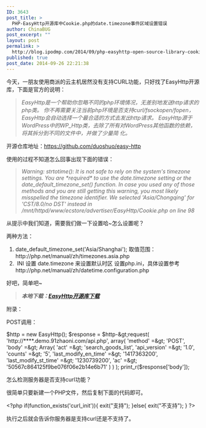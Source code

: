 ```yaml
---
ID: 3643
post_title: >
  PHP-EasyHttp开源库中Cookie.php的date.timezone事件区域设置错误
author: ChinaBUG
post_excerpt: ""
layout: post
permalink: >
  http://blog.ipodmp.com/2014/09/php-easyhttp-open-source-library-cookie-php-date-timezone-event-locale-errors.html
published: true
post_date: 2014-09-26 22:21:38
---
```

今天，一朋友使用商派的云主机居然没有支持CURL功能，只好找了EasyHttp开源库，下面是官方的说明：
<blockquote><em>EasyHttp是一个帮助你忽略不同的php环境情况，无差别地发送http请求的php类。 你不再需要关注当前php环境是否支持curl/fsockopen/fopen，EasyHttp会自动选择一个最合适的方式去发出http请求。 EasyHttp源于WordPress中的WP_Http类，去除了所有对WordPress其他函数的依赖，将其拆分到不同的文件中，并做了少量简 化。</em></blockquote>
开源仓库地址：<a href="https://github.com/duoshuo/easy-http">https://github.com/duoshuo/easy-http</a>

使用的过程不知道怎么回事出现下面的错误：
<blockquote><em>Warning: strtotime(): It is not safe to rely on the system's timezone settings. You are *required* to use the date.timezone setting or the date_default_timezone_set() function. In case you used any of those methods and you are still getting this warning, you most likely misspelled the timezone identifier. We selected 'Asia/Chongqing' for 'CST/8.0/no DST' instead in /mnt/httpd/www/ecstore/advertiser/EasyHttp/Cookie.php on line 98</em></blockquote>
从提示中我们知道，需要我们做一下设置哈~怎么设置呢？

两种方法：
<ol>
	<li>date_default_timezone_set('Asia/Shanghai');
取值范围：http://php.net/manual/zh/timezones.asia.php</li>
	<li> INI 设置 date.timezone 来设置默认时区
设置php.ini，具体设置参考http://php.net/manual/zh/datetime.configuration.php</li>
</ol>
好吧，简单吧~
<blockquote><em><strong>本地下载：<a title="EasyHttp开源库下载" href="http://images1.91zhaota.com/20140926/php/20140926_cb_EasyHttp.rar" target="_blank">EasyHttp开源库下载</a></strong></em></blockquote>
附录：

POST调用：

$http = new EasyHttp();
$response = $http-&gt;request(
'http://****.demo.91zhaoni.com/api.php',
array(
'method' =&gt; 'POST',
'body' =&gt; Array(
'act' =&gt; 'search_goods_list',
'api_version' =&gt; '1.0',
'counts' =&gt; '5',
'last_modify_en_time' =&gt; '1417363200',
'last_modify_st_time' =&gt; '1230739200',
'ac' =&gt; '50567c864125f9be076f06e2b14e6b71'
)
)
);
print_r($response['body']);

怎么检测服务器是否支持curl功能？

很简单只要新建一个PHP文件，然后复制下面的代码即可。

&lt;?php
if(function_exists('curl_init')){
exit("支持");
}else{
exit("不支持");
}
?&gt;

执行之后就会告诉你服务器是支持curl还是不支持了。